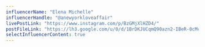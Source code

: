 ```yaml
---
influencerName: "Elena Michelle"
influencerHandle: "@anewyorkloveaffair"
livePostLink: "https://www.instagram.com/p/BzGMjXlHZD4/"
postFileLink: "https://lh3.google.com/u/0/d/1BrDKJUCqmQ90azn2-IBeR-0cMcHswOJO"
selectInfluencerContent: true
---
```

